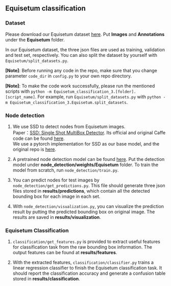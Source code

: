 ## Equisetum classification

### Dataset
Please download our Equisetum dataset [here](). Put **Images** and **Annotations** under the **Equisetum** folder.

In our Equisetum dataset, the three json files are used as training, validation and test set, respectively. You can also split the dataset by yourself with `Equisetum/split_datasets.py`.

**[Note]**: Before running any code in the repo, make sure that you change parameter `code_dir` in `config.py` to your own repo directory. 
 
**[Note]**: To make the code work successfully, please run the mentioned scripts with `python -m Equisetum_classification_3.[folder].[script_name]`. For example, run `Equisetum/split_datasets.py` with `python -m Equisetum_classification_3.Equisetum.split_datasets`.

### Node detection
1. We use SSD to detect nodes from Equisetum images.  
Paper：[SSD: Single Shot MultiBox Detector](https://arxiv.org/pdf/1512.02325.pdf). Its official and original Caffe code can be found [here](https://github.com/weiliu89/caffe/tree/ssd).   
We use a pytorch implementation for SSD as our base model, and the original repo is [here](https://github.com/amdegroot/ssd.pytorch).

2. A pretrained node detection model can be found [here](https://drive.google.com/file/d/1pzNDBNb4r3Dj2_UVIlTJSsWh-pnyKxQQ/view?usp=sharing). Put the detection model under **node_detection/weights/Equisetum** folder. To train the model from scratch, run `node_detection/train.py`.

3. You can predict nodes for test images by `node_detection/get_predictions.py`. This file should generate three json files stored in **results/predictions**, which contain all the detected bounding box for each image in each set. 

4. With `node_detection/visualization.py`, you can visualize the prediction result by putting the predicted bounding box on original image. The results are saved in **results/visualization**.

### Equisetum Classification
1. `classification/get_features.py` is provided to extract useful features for classification task from the raw bounding box information. The output features can be found at **results/features**.

2. With the extracted features, `classification/classifier.py` trains a linear regression classifier to finish the Equisetum classification task. It should report the classification accuracy and generate a confusion table stored in **results/classification**.


